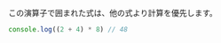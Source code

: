 <!--
label: ( )
description: グループ化演算子
link: https://developer.mozilla.org/ja/docs/Web/JavaScript/Reference/Operators/Grouping
-->

この演算子で囲まれた式は、他の式より計算を優先します。

```typescript
console.log((2 + 4) * 8) // 48
```

